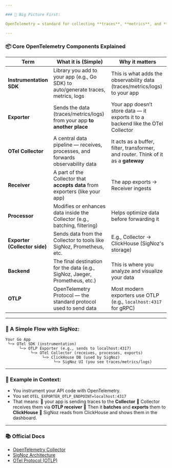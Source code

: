 ```yaml
---

### 🔄 Big Picture First:

OpenTelemetry = standard for collecting **traces**, **metrics**, and **logs** from your app and **sending them somewhere useful** (like SigNoz, Prometheus, etc.).

---
```


### 📦 Core OpenTelemetry Components Explained

| Term                          | What it is (Simple)                                                               | Why it matters                                                                     |
| ----------------------------- | --------------------------------------------------------------------------------- | ---------------------------------------------------------------------------------- |
| **Instrumentation SDK**       | Library you add to your app (e.g., Go SDK) to auto/generate traces, metrics, logs | This is what adds the observability data (traces/metrics/logs) to your app         |
| **Exporter**                  | Sends the data (traces/metrics/logs) from your app **to another place**           | Your app doesn’t store data — it exports it to a backend like the OTel Collector   |
| **OTel Collector**            | A central data pipeline — receives, processes, and forwards observability data    | It acts as a buffer, filter, transformer, and router. Think of it as a **gateway** |
| **Receiver**                  | A part of the Collector that **accepts data** from exporters (like your app)      | The app exports → Receiver ingests                                                 |
| **Processor**                 | Modifies or enhances data inside the Collector (e.g., batching, filtering)        | Helps optimize data before forwarding it                                           |
| **Exporter (Collector side)** | Sends data from the Collector to tools like SigNoz, Prometheus, etc.              | E.g., Collector → ClickHouse (SigNoz's storage)                                    |
| **Backend**                   | The final destination for the data (e.g., SigNoz, Jaeger, Prometheus, etc.)       | This is where you analyze and visualize your data                                  |
| **OTLP**                      | OpenTelemetry Protocol — the standard protocol used to send data                  | Most modern exporters use OTLP (e.g., `localhost:4317` for gRPC)                   |

---

### 🔧 A Simple Flow with SigNoz:

```text
Your Go App
 └─> OTel SDK (instrumentation)
      └─> OTLP Exporter (e.g., sends to localhost:4317)
           └─> OTel Collector (receives, processes, exports)
                └─> ClickHouse DB (used by SigNoz)
                     └─> SigNoz UI (you see traces/metrics/logs)
```

---

### 🧠 Example in Context:

* You instrument your API code with OpenTelemetry.
* You set `OTEL_EXPORTER_OTLP_ENDPOINT=localhost:4317`
* That means:
  🔹 your app is sending traces to the **Collector**
  🔹 Collector receives them via **OTLP receiver**
  🔹 Then it **batches** and **exports** them to **ClickHouse**
  🔹 SigNoz reads from ClickHouse and shows them in the dashboard.

---

### 📚 Official Docs

* [OpenTelemetry Collector](https://opentelemetry.io/docs/collector/)
* [SigNoz Architecture](https://signoz.io/docs/overview/architecture/)
* [OTel Protocol (OTLP)](https://opentelemetry.io/docs/specs/otlp/)

